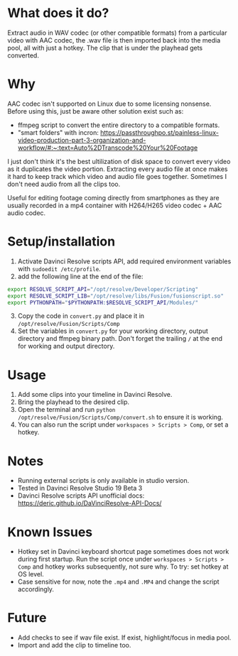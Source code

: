 # What does it do?

Extract audio in WAV codec (or other compatible formats) from a particular video with AAC codec, the .wav file is then imported back into the media pool, all with just a hotkey. The clip that is under the playhead gets converted.

# Why

AAC codec isn't supported on Linux due to some licensing nonsense. Before using this, just be aware other solution exist such as:

- ffmpeg script to convert the entire directory to a compatible formats.
- "smart folders" with incron: https://passthroughpo.st/painless-linux-video-production-part-3-organization-and-workflow/#:~:text=Auto%2DTranscode%20Your%20Footage

I just don't think it's the best ultilization of disk space to convert every video as it duplicates the video portion. Extracting every audio file at once makes it hard to keep track which video and audio file goes together. Sometimes I don't need audio from all the clips too.

Useful for editing footage coming directly from smartphones as they are usually recorded in a mp4 container with H264/H265 video codec + AAC audio codec.

# Setup/installation

1. Activate Davinci Resolve scripts API, add required environment variables with `sudoedit /etc/profile`.
2.  add the following line at the end of the file:
```bash
export RESOLVE_SCRIPT_API="/opt/resolve/Developer/Scripting"
export RESOLVE_SCRIPT_LIB="/opt/resolve/libs/Fusion/fusionscript.so"
export PYTHONPATH="$PYTHONPATH:$RESOLVE_SCRIPT_API/Modules/"
```
3. Copy the code in `convert.py` and place it in `/opt/resolve/Fusion/Scripts/Comp`
4. Set the variables in `convert.py` for your working directory, output directory and ffmpeg binary path. Don't forget the trailing `/` at the end for working and output directory.

# Usage

1. Add some clips into your timeline in Davinci Resolve.
2. Bring the playhead to the desired clip.
3. Open the terminal and run `python /opt/resolve/Fusion/Scripts/Comp/convert.sh` to ensure it is working.
4. You can also run the script under `workspaces > Scripts > Comp`, or set a hotkey.

# Notes

- Running external scripts is only available in studio version.
- Tested in Davinci Resolve Studio 19 Beta 3
- Davinci Resolve scripts API unofficial docs: https://deric.github.io/DaVinciResolve-API-Docs/

# Known Issues

- Hotkey set in Davinci keyboard shortcut page sometimes does not work during first startup. Run the script once under `workspaces > Scripts > Comp` and hotkey works subsequently, not sure why. To try: set hotkey at OS level.
- Case sensitive for now, note the `.mp4` and `.MP4` and change the script accordingly.

# Future
- Add checks to see if wav file exist. If exist, highlight/focus in media pool.
- Import and add the clip to timeline too.
